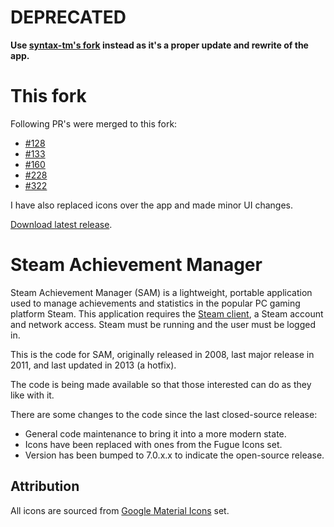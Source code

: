 # DEPRECATED
**Use [syntax-tm's fork](https://github.com/syntax-tm/SteamAchievementManager) instead as it's a proper update and rewrite of the app.**
# This fork
Following PR's were merged to this fork:
- [#128](https://github.com/gibbed/SteamAchievementManager/pull/128)
- [#133](https://github.com/gibbed/SteamAchievementManager/pull/133)
- [#160](https://github.com/gibbed/SteamAchievementManager/pull/160)
- [#228](https://github.com/gibbed/SteamAchievementManager/pull/228)
- [#322](https://github.com/gibbed/SteamAchievementManager/pull/322)

I have also replaced icons over the app and made minor UI changes.

[Download latest release](https://github.com/SandeMC/SteamAchievementManager/releases/latest).

# Steam Achievement Manager

Steam Achievement Manager (SAM) is a lightweight, portable application used to manage achievements and statistics in the popular PC gaming platform Steam. This application requires the [Steam client](https://store.steampowered.com/about/), a Steam account and network access. Steam must be running and the user must be logged in.

This is the code for SAM, originally released in 2008, last major release in 2011, and last updated in 2013 (a hotfix).

The code is being made available so that those interested can do as they like with it.

There are some changes to the code since the last closed-source release:
- General code maintenance to bring it into a more modern state.
- Icons have been replaced with ones from the Fugue Icons set.
- Version has been bumped to 7.0.x.x to indicate the open-source release.

## Attribution

All icons are sourced from [Google Material Icons](https://fonts.google.com/icons) set.
